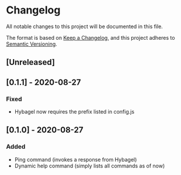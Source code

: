 # Changelog
All notable changes to this project will be documented in this file.

The format is based on [Keep a Changelog](https://keepachangelog.com/en/1.0.0/),
and this project adheres to [Semantic Versioning](https://semver.org/spec/v2.0.0.html).

## [Unreleased]

## [0.1.1] - 2020-08-27
### Fixed
- Hybagel now requires the prefix listed in config.js

## [0.1.0] - 2020-08-27
### Added
- Ping command (invokes a response from Hybagel)
- Dynamic help command (simply lists all commands as of now)
